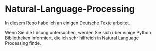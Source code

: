 # Natural-Language-Processing

In diesem Repo habe ich an einigen Deutsche Texte arbeitet.

Wenn Sie die Lösung untersuchen, werden Sie sich über einige Python Bibliotheken informiert, die ich sehr hilfreich in Natural Language Processing finde.
